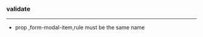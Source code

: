<!--
 * @Descripttion: 
 * @version: 
 * @Author: fuanlei
 * @Date: 2019-11-29 11:02:20
 * @LastEditors: fuanlei
 * @LastEditTime: 2019-11-29 11:03:37
 -->
### validate
----
- prop ,form-modal-item,rule must be the same name